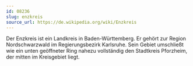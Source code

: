 ```yaml
---
id: 08236
slug: enzkreis
source_url: https://de.wikipedia.org/wiki/Enzkreis
---
```


Der Enzkreis ist ein Landkreis in Baden-Württemberg. Er gehört zur Region Nordschwarzwald im Regierungsbezirk Karlsruhe. Sein Gebiet umschließt wie ein unten geöffneter Ring nahezu vollständig den Stadtkreis Pforzheim, der mitten im Kreisgebiet liegt.
